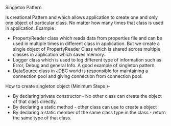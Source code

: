 Singleton Pattern

Is creational Pattern and which allows application to create one and only one object of particular class. No matter how many times that class is used in application.
Example : 
* PropertyReader class which reads data from properties file and can be used in multiple times in different class in application. But we create a single object of PropertyReader Class which is shared across multiple classes in application which saves memory.
* Logger class which is used to log different type of information such as Error, Debug and general Info. A good example of singleton pattern.
* DataSource class in JDBC world is responsible for maintaining a connection pool and giving connection from connection pool. 

How to create singleton object (Minimum Steps )- 
*  By declaring private constructor -  No other class can create the object of that class directly.
*  By declaring a static method  -  other class can use to create a object 
*  By declaring a static member of the same class type in the class - return the same type of that class. 
